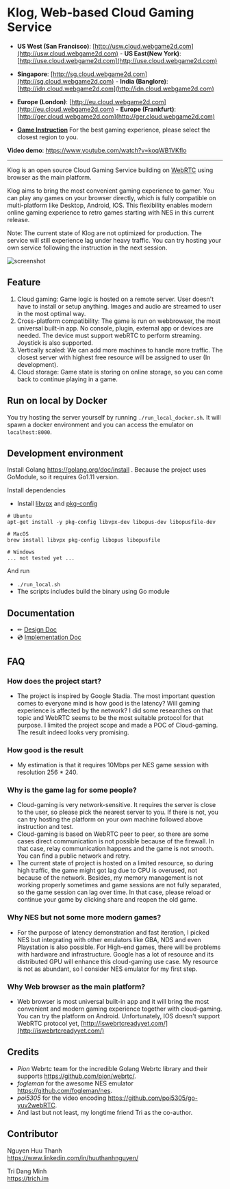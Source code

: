 # Klog, Web-based Cloud Gaming Service
- **US West (San Francisco)**: [http://usw.cloud.webgame2d.com](http://usw.cloud.webgame2d.com) - **US East(New York)**: [http://use.cloud.webgame2d.com](http://use.cloud.webgame2d.com)  
- **Singapore**: [http://sg.cloud.webgame2d.com](http://sg.cloud.webgame2d.com) - **India (Banglore)**: [http://idn.cloud.webgame2d.com](http://idn.cloud.webgame2d.com)
- **Europe (London)**: [http://eu.cloud.webgame2d.com](http://eu.cloud.webgame2d.com) - **Europe (Frankfurt)**: [http://ger.cloud.webgame2d.com](http://ger.cloud.webgame2d.com)  

- [**Game Instruction**](document/instruction/)
For the best gaming experience, please select the closest region to you.   

**Video demo**: https://www.youtube.com/watch?v=koqWB1VKflo

---

Klog is an open source Cloud Gaming Service building on [WebRTC](https://github.com/pion) using browser as the main platform.  
  
Klog aims to bring the most convenient gaming experience to gamer. You can play any games on your browser directly, which is fully compatible on multi-platform like Desktop, Android, IOS. This flexibility enables modern online gaming experience to retro games starting with NES in this current release.  

Note: The current state of Klog are not optimized for production. The service will still experience lag under heavy traffic. You can try hosting your own service following the instruction in the next session.  

![screenshot](document/img/landing-page.gif)

## Feature
1. Cloud gaming: Game logic is hosted on a remote server. User doesn't have to install or setup anything. Images and audio are streamed to user in the most optimal way.
2. Cross-platform compatibility: The game is run on webbrowser, the most universal built-in app. No console, plugin, external app or devices are needed. The device must support webRTC to perform streaming. Joystick is also supported.
3. Vertically scaled: We can add more machines to handle more traffic. The closest server with highest free resource will be assigned to user (In development).
4. Cloud storage: Game state is storing on online storage, so you can come back to continue playing in a game.

## Run on local by Docker

You try hosting the server yourself by running `./run_local_docker.sh`. It will spawn a docker environment and you can access the emulator on `localhost:8000`.  

## Development environment

Install Golang https://golang.org/doc/install . Because the project uses GoModule, so it requires Go1.11 version.

Install dependencies  

  * Install [libvpx](https://www.webmproject.org/code/) and [pkg-config](https://www.freedesktop.org/wiki/Software/pkg-config/)
```
# Ubuntu
apt-get install -y pkg-config libvpx-dev libopus-dev libopusfile-dev

# MacOS
brew install libvpx pkg-config libopus libopusfile

# Windows
... not tested yet ...
```

And run 
  * `./run_local.sh`
  * The scripts includes build the binary using Go module

## Documentation
- ✏ [Design Doc](document/designdoc/)  
- 💿 [Implementation Doc](document/implementation/)  

## FAQ

### How does the project start?

- The project is inspired by Google Stadia. The most important question comes to everyone mind is how good is the latency? Will gaming experience is affected by the network? I did some researches on that topic and WebRTC seems to be the most suitable protocol for that purpose. I limited the project scope and made a POC of Cloud-gaming. The result indeed looks very promising.  

### How good is the result

- My estimation is that it requires 10Mbps per NES game session with resolution 256 * 240.

### Why is the game lag for some people?

- Cloud-gaming is very network-sensitive. It requires the server is close to the user, so please pick the nearest server to you. If there is not, you can try hosting the platform on your own machine followed above instruction and test.  
- Cloud-gaming is based on WebRTC peer to peer, so there are some cases direct communication is not possible because of the firewall. In that case, relay communication happens and the game is not smooth. You can find a public network and retry.  
- The current state of project is hosted on a limited resource, so during high traffic, the game might got lag due to CPU is overused, not because of the network. Besides, my memory management is not working properly sometimes and game sessions are not fully separated, so the game session can lag over time. In that case, please reload or continue your game by clicking share and reopen the old game.  

### Why NES but not some more modern games?

- For the purpose of latency demonstration and fast iteration, I picked NES but integrating with other emulators like GBA, NDS and even Playstation is also possible. For High-end games, there will be problems with hardware and infrastructure. Google has a lot of resource and its distributed GPU will enhance this cloud-gaming use case. My resource is not as abundant, so I consider NES emulator for my first step.

### Why Web browser as the main platform?

- Web browser is most universal built-in app and it will bring the most convenient and modern gaming experience together with cloud-gaming. You can try the platform on Android. Unfortunately, IOS doesn't support WebRTC protocol yet, [http://iswebrtcreadyyet.com/](http://iswebrtcreadyyet.com/)

## Credits

* *Pion* Webrtc team for the incredible Golang Webrtc library and their supports https://github.com/pion/webrtc/.  
* *fogleman* for the awesome NES emulator https://github.com/fogleman/nes.  
* *poi5305* for the video encoding https://github.com/poi5305/go-yuv2webRTC.  
* And last but not least, my longtime friend Tri as the co-author. 

## Contributor

Nguyen Huu Thanh  
https://www.linkedin.com/in/huuthanhnguyen/  

Tri Dang Minh  
https://trich.im  

